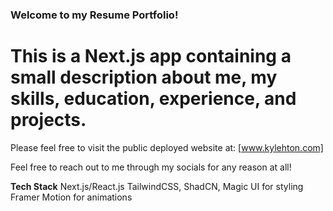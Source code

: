 ### Welcome to my Resume Portfolio!

# This is a Next.js app containing a small description about me, my skills, education, experience, and projects.

Please feel free to visit the public deployed website at:
[www.kylehton.com]

Feel free to reach out to me through my socials for any reason at all! 

**Tech Stack**
Next.js/React.js
TailwindCSS, ShadCN, Magic UI for styling
Framer Motion for animations